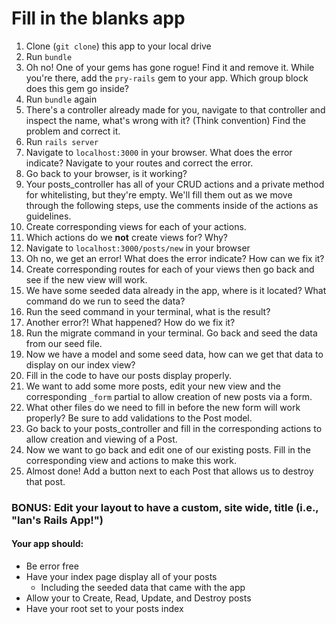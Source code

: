 # Fill in the blanks app

1. Clone (```git clone```) this app to your local drive
2. Run ```bundle```
3.  Oh no! One of your gems has gone rogue! Find it and remove it. While you're there, add the ```pry-rails``` gem to your app. Which group block does this gem go inside?
4. Run ```bundle``` again
5. There's a controller already made for you, navigate to that controller and inspect the name, what's wrong with it? (Think convention) Find the problem and correct it.
6. Run ```rails server```
7. Navigate to ```localhost:3000``` in your browser. What does the error indicate? Navigate to your routes and correct the error.
8. Go back to your browser, is it working?
9. Your posts_controller has all of your CRUD actions and a private method for whitelisting, but they're empty. We'll fill them out as we move through the following steps, use the comments inside of the actions as guidelines.
10. Create corresponding views for each of your actions.
11. Which actions do we **not** create views for? Why?
12. Navigate to ```localhost:3000/posts/new``` in your browser
13. Oh no, we get an error! What does the error indicate? How can we fix it?
14. Create corresponding routes for each of your views then go back and see if the new view will work.
15. We have some seeded data already in the app, where is it located? What command do we run to seed the data?
16. Run the seed command in your terminal, what is the result?
17. Another error?! What happened? How do we fix it?
18. Run the migrate command in your terminal. Go back and seed the data from our seed file.
19. Now we have a model and some seed data, how can we get that data to display on our index view?
20. Fill in the code to have our posts display properly.
21. We want to add some more posts, edit your new view and the corresponding ```_form``` partial to allow creation of new posts via a form.
22. What other files do we need to fill in before the new form will work properly? Be sure to add validations to the Post model.
23. Go back to your posts_controller and fill in the corresponding actions to allow creation and viewing of a Post.
24. Now we want to go back and edit one of our existing posts. Fill in the corresponding view and actions to make this work.
25. Almost done! Add a button next to each Post that allows us to destroy that post.

### BONUS: Edit your layout to have a custom, site wide, title (i.e., "Ian's Rails App!") 

#### Your app should:

- Be error free
- Have your index page display all of your posts
	- Including the seeded data that came with the app
- Allow your to Create, Read, Update, and Destroy posts
- Have your root set to your posts index